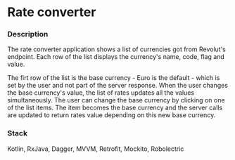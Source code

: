 # Rate converter

### Description
The rate converter application shows a list of currencies got from Revolut's endpoint. Each row of the list displays the currency's name, code, flag and value.

The firt row of the list is the base currency - Euro is the default - which is set by the user and not part of the server response. When the user changes the base currency's value, the list of rates updates all the values simultaneously.
The user can change the base currency by clicking on one of the list items. The item becomes the base currency and the server calls are updated to return rates value depending on this new base currency.

### Stack
Kotlin, RxJava, Dagger, MVVM, Retrofit, Mockito, Robolectric
